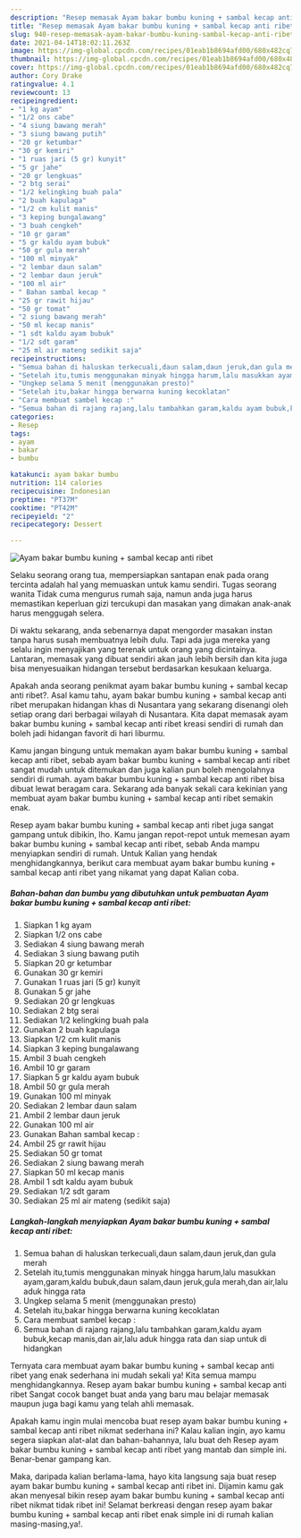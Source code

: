 ```yaml
---
description: "Resep memasak Ayam bakar bumbu kuning + sambal kecap anti ribet yang lezat Untuk Jualan"
title: "Resep memasak Ayam bakar bumbu kuning + sambal kecap anti ribet yang lezat Untuk Jualan"
slug: 940-resep-memasak-ayam-bakar-bumbu-kuning-sambal-kecap-anti-ribet-yang-lezat-untuk-jualan
date: 2021-04-14T18:02:11.263Z
image: https://img-global.cpcdn.com/recipes/01eab1b8694afd00/680x482cq70/ayam-bakar-bumbu-kuning-sambal-kecap-anti-ribet-foto-resep-utama.jpg
thumbnail: https://img-global.cpcdn.com/recipes/01eab1b8694afd00/680x482cq70/ayam-bakar-bumbu-kuning-sambal-kecap-anti-ribet-foto-resep-utama.jpg
cover: https://img-global.cpcdn.com/recipes/01eab1b8694afd00/680x482cq70/ayam-bakar-bumbu-kuning-sambal-kecap-anti-ribet-foto-resep-utama.jpg
author: Cory Drake
ratingvalue: 4.1
reviewcount: 13
recipeingredient:
- "1 kg ayam"
- "1/2 ons cabe"
- "4 siung bawang merah"
- "3 siung bawang putih"
- "20 gr ketumbar"
- "30 gr kemiri"
- "1 ruas jari (5 gr) kunyit"
- "5 gr jahe"
- "20 gr lengkuas"
- "2 btg serai"
- "1/2 kelingking buah pala"
- "2 buah kapulaga"
- "1/2 cm kulit manis"
- "3 keping bungalawang"
- "3 buah cengkeh"
- "10 gr garam"
- "5 gr kaldu ayam bubuk"
- "50 gr gula merah"
- "100 ml minyak"
- "2 lembar daun salam"
- "2 lembar daun jeruk"
- "100 ml air"
- " Bahan sambal kecap "
- "25 gr rawit hijau"
- "50 gr tomat"
- "2 siung bawang merah"
- "50 ml kecap manis"
- "1 sdt kaldu ayam bubuk"
- "1/2 sdt garam"
- "25 ml air mateng sedikit saja"
recipeinstructions:
- "Semua bahan di haluskan terkecuali,daun salam,daun jeruk,dan gula merah"
- "Setelah itu,tumis menggunakan minyak hingga harum,lalu masukkan ayam,garam,kaldu bubuk,daun salam,daun jeruk,gula merah,dan air,lalu aduk hingga rata"
- "Ungkep selama 5 menit (menggunakan presto)"
- "Setelah itu,bakar hingga berwarna kuning kecoklatan"
- "Cara membuat sambel kecap :"
- "Semua bahan di rajang rajang,lalu tambahkan garam,kaldu ayam bubuk,kecap manis,dan air,lalu aduk hingga rata dan siap untuk di hidangkan"
categories:
- Resep
tags:
- ayam
- bakar
- bumbu

katakunci: ayam bakar bumbu 
nutrition: 114 calories
recipecuisine: Indonesian
preptime: "PT37M"
cooktime: "PT42M"
recipeyield: "2"
recipecategory: Dessert

---
```



![Ayam bakar bumbu kuning + sambal kecap anti ribet](https://img-global.cpcdn.com/recipes/01eab1b8694afd00/680x482cq70/ayam-bakar-bumbu-kuning-sambal-kecap-anti-ribet-foto-resep-utama.jpg)

Selaku seorang orang tua, mempersiapkan santapan enak pada orang tercinta adalah hal yang memuaskan untuk kamu sendiri. Tugas seorang  wanita Tidak cuma mengurus rumah saja, namun anda juga harus memastikan keperluan gizi tercukupi dan masakan yang dimakan anak-anak harus menggugah selera.

Di waktu  sekarang, anda sebenarnya dapat mengorder masakan instan tanpa harus susah membuatnya lebih dulu. Tapi ada juga mereka yang selalu ingin menyajikan yang terenak untuk orang yang dicintainya. Lantaran, memasak yang dibuat sendiri akan jauh lebih bersih dan kita juga bisa menyesuaikan hidangan tersebut berdasarkan kesukaan keluarga. 



Apakah anda seorang penikmat ayam bakar bumbu kuning + sambal kecap anti ribet?. Asal kamu tahu, ayam bakar bumbu kuning + sambal kecap anti ribet merupakan hidangan khas di Nusantara yang sekarang disenangi oleh setiap orang dari berbagai wilayah di Nusantara. Kita dapat memasak ayam bakar bumbu kuning + sambal kecap anti ribet kreasi sendiri di rumah dan boleh jadi hidangan favorit di hari liburmu.

Kamu jangan bingung untuk memakan ayam bakar bumbu kuning + sambal kecap anti ribet, sebab ayam bakar bumbu kuning + sambal kecap anti ribet sangat mudah untuk ditemukan dan juga kalian pun boleh mengolahnya sendiri di rumah. ayam bakar bumbu kuning + sambal kecap anti ribet bisa dibuat lewat beragam cara. Sekarang ada banyak sekali cara kekinian yang membuat ayam bakar bumbu kuning + sambal kecap anti ribet semakin enak.

Resep ayam bakar bumbu kuning + sambal kecap anti ribet juga sangat gampang untuk dibikin, lho. Kamu jangan repot-repot untuk memesan ayam bakar bumbu kuning + sambal kecap anti ribet, sebab Anda mampu menyiapkan sendiri di rumah. Untuk Kalian yang hendak menghidangkannya, berikut cara membuat ayam bakar bumbu kuning + sambal kecap anti ribet yang nikamat yang dapat Kalian coba.

<!--inarticleads1-->

##### Bahan-bahan dan bumbu yang dibutuhkan untuk pembuatan Ayam bakar bumbu kuning + sambal kecap anti ribet:

1. Siapkan 1 kg ayam
1. Siapkan 1/2 ons cabe
1. Sediakan 4 siung bawang merah
1. Sediakan 3 siung bawang putih
1. Siapkan 20 gr ketumbar
1. Gunakan 30 gr kemiri
1. Gunakan 1 ruas jari (5 gr) kunyit
1. Gunakan 5 gr jahe
1. Sediakan 20 gr lengkuas
1. Sediakan 2 btg serai
1. Sediakan 1/2 kelingking buah pala
1. Gunakan 2 buah kapulaga
1. Siapkan 1/2 cm kulit manis
1. Siapkan 3 keping bungalawang
1. Ambil 3 buah cengkeh
1. Ambil 10 gr garam
1. Siapkan 5 gr kaldu ayam bubuk
1. Ambil 50 gr gula merah
1. Gunakan 100 ml minyak
1. Sediakan 2 lembar daun salam
1. Ambil 2 lembar daun jeruk
1. Gunakan 100 ml air
1. Gunakan  Bahan sambal kecap :
1. Ambil 25 gr rawit hijau
1. Sediakan 50 gr tomat
1. Sediakan 2 siung bawang merah
1. Siapkan 50 ml kecap manis
1. Ambil 1 sdt kaldu ayam bubuk
1. Sediakan 1/2 sdt garam
1. Sediakan 25 ml air mateng (sedikit saja)




<!--inarticleads2-->

##### Langkah-langkah menyiapkan Ayam bakar bumbu kuning + sambal kecap anti ribet:

1. Semua bahan di haluskan terkecuali,daun salam,daun jeruk,dan gula merah
1. Setelah itu,tumis menggunakan minyak hingga harum,lalu masukkan ayam,garam,kaldu bubuk,daun salam,daun jeruk,gula merah,dan air,lalu aduk hingga rata
1. Ungkep selama 5 menit (menggunakan presto)
1. Setelah itu,bakar hingga berwarna kuning kecoklatan
1. Cara membuat sambel kecap :
1. Semua bahan di rajang rajang,lalu tambahkan garam,kaldu ayam bubuk,kecap manis,dan air,lalu aduk hingga rata dan siap untuk di hidangkan




Ternyata cara membuat ayam bakar bumbu kuning + sambal kecap anti ribet yang enak sederhana ini mudah sekali ya! Kita semua mampu menghidangkannya. Resep ayam bakar bumbu kuning + sambal kecap anti ribet Sangat cocok banget buat anda yang baru mau belajar memasak maupun juga bagi kamu yang telah ahli memasak.

Apakah kamu ingin mulai mencoba buat resep ayam bakar bumbu kuning + sambal kecap anti ribet nikmat sederhana ini? Kalau kalian ingin, ayo kamu segera siapkan alat-alat dan bahan-bahannya, lalu buat deh Resep ayam bakar bumbu kuning + sambal kecap anti ribet yang mantab dan simple ini. Benar-benar gampang kan. 

Maka, daripada kalian berlama-lama, hayo kita langsung saja buat resep ayam bakar bumbu kuning + sambal kecap anti ribet ini. Dijamin kamu gak akan menyesal bikin resep ayam bakar bumbu kuning + sambal kecap anti ribet nikmat tidak ribet ini! Selamat berkreasi dengan resep ayam bakar bumbu kuning + sambal kecap anti ribet enak simple ini di rumah kalian masing-masing,ya!.

